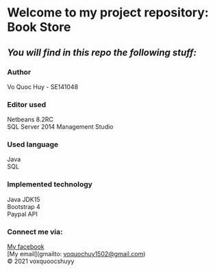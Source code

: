 # Welcome to my project repository: Book Store
## *_You will find in this repo the following stuff:_*
### Author
Vo Quoc Huy - SE141048

### Editor used
Netbeans 8.2RC <br>
SQL Server 2014 Management Studio <br>

### Used language
Java <br>
SQL
### Implemented technology
Java JDK15 <br>
Bootstrap 4 <br>
Paypal API

### Connect me via:
[My facebook](https://facebook.com/voxquoocshuyy)  
[My email](gmailto: voquochuy1502@gmail.com)<br>
© 2021 voxquoocshuyy
